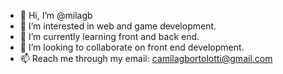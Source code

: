 - 👋 Hi, I’m @milagb
- 👀 I’m interested in web and game development.
- 🌱 I’m currently learning front and back end.
- 💞️ I’m looking to collaborate on front end development.
- 📫 Reach me through my email: camilagbortolotti@gmail.com

<!---
milagb/milagb is a ✨ special ✨ repository because its `README.md` (this file) appears on your GitHub profile.
You can click the Preview link to take a look at your changes.
--->
